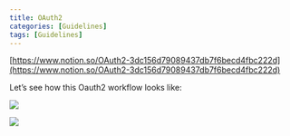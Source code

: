 ```yaml
---
title: OAuth2
categories: [Guidelines]
tags: [Guidelines]
---
```


[https://www.notion.so/OAuth2-3dc156d79089437db7f6becd4fbc222d](https://www.notion.so/OAuth2-3dc156d79089437db7f6becd4fbc222d)


Let’s see how this Oauth2 workflow looks like:


![](https://s3.us-west-2.amazonaws.com/secure.notion-static.com/3bce41e0-99e8-4ebd-9701-e2bc9cbb79a2/Untitled.png?X-Amz-Algorithm=AWS4-HMAC-SHA256&X-Amz-Content-Sha256=UNSIGNED-PAYLOAD&X-Amz-Credential=AKIAT73L2G45EIPT3X45%2F20230602%2Fus-west-2%2Fs3%2Faws4_request&X-Amz-Date=20230602T201623Z&X-Amz-Expires=3600&X-Amz-Signature=2572f927d277f264cf16185b263657651b4854567cbb6cf43dadd4b6293e75b5&X-Amz-SignedHeaders=host&x-id=GetObject)


![](https://s3.us-west-2.amazonaws.com/secure.notion-static.com/27d32b66-de43-41de-80f7-7edb81d1190f/Untitled.png?X-Amz-Algorithm=AWS4-HMAC-SHA256&X-Amz-Content-Sha256=UNSIGNED-PAYLOAD&X-Amz-Credential=AKIAT73L2G45EIPT3X45%2F20230602%2Fus-west-2%2Fs3%2Faws4_request&X-Amz-Date=20230602T201623Z&X-Amz-Expires=3600&X-Amz-Signature=7052e3fffd3afa94b93b9058359f3634ce7c693e3c2e2388941f31342f301177&X-Amz-SignedHeaders=host&x-id=GetObject)

